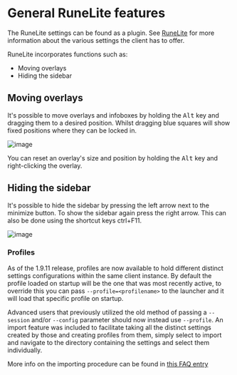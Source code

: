 # General RuneLite features
The RuneLite settings can be found as a plugin. See [RuneLite](https://github.com/runelite/runelite/wiki/RuneLite) for more information about the various settings the client has to offer.

RuneLite incorporates functions such as:
* Moving overlays
* Hiding the sidebar

## Moving overlays
It's possible to move overlays and infoboxes by holding the <kbd>Alt</kbd> key and dragging them to a desired position. Whilst dragging blue squares will show fixed positions where they can be locked in.

![image](https://raw.githubusercontent.com/runelite/wiki/master/img/General-Features-moving-overlays.gif)

You can reset an overlay's size and position by holding the <kbd>Alt</kbd> key and right-clicking the overlay.

## Hiding the sidebar
It's possible to hide the sidebar by pressing the left arrow next to the minimize button. To show the sidebar again press the right arrow. This can also be done using the shortcut keys ctrl+F11.

![image](https://raw.githubusercontent.com/runelite/wiki/master/img/General-Features-sidebar.gif)

### Profiles

As of the 1.9.11 release, profiles are now available to hold different distinct settings configurations within the same client instance.  By default the profile loaded on startup will be the one that was most recently active, to override this you can pass `--profile=<profilename>` to the launcher and it will load that specific profile on startup.

Advanced users that previously utilized the old method of passing a `--session` and/or `--config` parameter should now instead use `--profile`.  An import feature was included to facilitate taking all the distinct settings created by those and creating profiles from them, simply select to import and navigate to the directory containing the settings and select them individually. 

More info on the importing procedure can be found in [this FAQ entry](https://github.com/runelite/wiki/blob/ab0fe39bb43f992db7e8660f8731a3429d7cb6d2/FAQ.md#how-do-i-convert-the-previous-multi-sessionsetting-file-to-a-profile)

